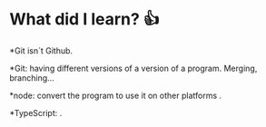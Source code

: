 # What did I learn? :+1:

*Git isn´t Github.

*Git: having different versions of a version of a program. Merging, branching…

*node: convert the program to use it on other platforms .

*TypeScript: .

